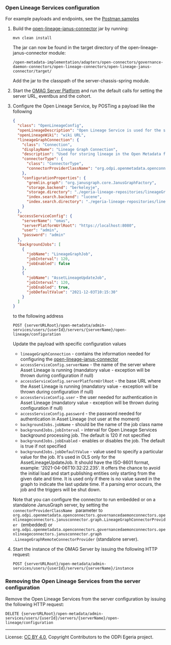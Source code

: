 <!-- SPDX-License-Identifier: CC-BY-4.0 -->
<!-- Copyright Contributors to the ODPi Egeria project. -->
### Open Lineage Services configuration

For example payloads and endpoints, see the [Postman samples](../samples/OLS.postman_collection.json) 


1. Build the 
[open-lineage-janus-connector](../../../../adapters/open-connectors/governance-daemon-connectors/open-lineage-connectors/open-lineage-janus-connector/README.md) jar by running:

    ```
    mvn clean install
    ```

    The jar can now be found in the target directory of the open-lineage-janus-connector module:

    ```
    /open-metadata-implementation/adapters/open-connectors/governance-daemon-connectors/open-lineage-connectors/open-lineage-janus-connector/target/
    ```

    Add the jar to the classpath of the server-chassis-spring module.

2. Start the [OMAG Server Platform](https://egeria-project.org/education/tutorials/omag-server-tutorial/overview/) and run the default calls for
 setting the server URL, eventbus and the cohort.

3. Configure the Open Lineage Service, by POSTing a payload like the following
 
    ```json
    {
      "class": "OpenLineageConfig",
      "openLineageDescription": "Open Lineage Service is used for the storage and querying of lineage",
      "openLineageWiki": "wiki URL",
      "lineageGraphConnection": {
        "class": "Connection",
        "displayName": "Lineage Graph Connection",
        "description": "Used for storing lineage in the Open Metadata format",
        "connectorType": {
          "class": "ConnectorType",
          "connectorProviderClassName": "org.odpi.openmetadata.openconnectors.governancedaemonconnectors.openlineageconnectors.janusconnector.graph.LineageGraphConnectorProvider"
        },
        "configurationProperties": {
          "gremlin.graph": "org.janusgraph.core.JanusGraphFactory",
          "storage.backend": "berkeleyje",
          "storage.directory": "./egeria-lineage-repositories/lineageGraph/berkeley",
          "index.search.backend": "lucene",
          "index.search.directory": "./egeria-lineage-repositories/lineageGraph/searchindex"
        }
      },
      "accessServiceConfig": {
        "serverName": "omas",
        "serverPlatformUrlRoot": "https://localhost:8080",
        "user": "admin",
        "password": "admin"
      },
      "backgroundJobs": [
        {
          "jobName": "LineageGraphJob",
          "jobInterval": 120,
          "jobEnabled": false
        }, 
        {
          "jobName": "AssetLineageUpdateJob",
          "jobInterval": 120,
          "jobEnabled": true,
          "jobDefaultValue": "2021-12-03T10:15:30"
        }
      ]
   }
    ```
    to the following address

    ```
    POST {serverURLRoot}/open-metadata/admin-services/users/{userId}/servers/{serverName}/open-lineage/configuration
    ```

    Update the payload with specific configuration values
    - `lineageGraphConnection` - contains the information needed for configuring the 
    [open-lineage-janus-connector](../../../../adapters/open-connectors/governance-daemon-connectors/open-lineage-connectors/open-lineage-janus-connector/README.md)
    - `accessServiceConfig.serverName` - the name of the server where Asset Lineage is running (mandatory value - exception will be thrown during configuration if null)
    - `accessServiceConfig.serverPlatformUrlRoot` - the base URL where the Asset Lineage is running (mandatory value - exception will be thrown during configuration if null)
    - `accessServiceConfig.user` - the user needed for authentication in Asset Lineage (mandatory value - exception will be thrown during configuration if null)
    - `accessServiceConfig.password` - the password needed for authentication in Asset Lineage (not user at the moment)
    - `backgroundJobs.jobName` - should be the name of the job class name
    - `backgroundJobs.jobInterval` - interval for Open Lineage Services background processing job. The default is 120 if not specified
    - `backgroundJobs.jobEnabled` - enables or disables the job. The default is true if not specified
    - `backgroundJobs.jobDefaultValue` - value used to specify a particular value for the job. It's used in OLS only for the AssetLineageUpdateJob. It should have the ISO-8601 format, example: '2021-04-06T10:32:22.235'. It offers the chance to avoid the initial load and start publishing entities only starting from the given date and time. It is used only if there is no value saved in the graph to indicate the last update time. If a parsing error occurs, the job and the triggers will be shut down.  

    Note that you can configure the connector to run embedded or on a standalone JanusGraph server, by setting the `connectorProviderClassName
    ` parameter to 
    `org.odpi.openmetadata.openconnectors.governancedaemonconnectors.openlineageconnectors.janusconnector.graph.LineageGraphConnectorProvider
    ` (embedded) or `org.odpi.openmetadata.openconnectors.governancedaemonconnectors.openlineageconnectors.janusconnector.graph
    .LineageGraphRemoteConnectorProvider`
    (standalone server). 
 
4. Start the instance of the OMAG Server by issuing the following HTTP request:
    
    ```
    POST {serverURLRoot}/open-metadata/admin-services/users/{userId}/servers/{serverName}/instance
    ```

### Removing the Open Lineage Services from the server configuration

Remove the Open Lineage Services from the server configuration by issuing the following HTTP request:
    
```
DELETE {serverURLRoot}/open-metadata/admin-services/users/{userId}/servers/{serverName}/open-lineage/configuration
```

----
License: [CC BY 4.0](https://creativecommons.org/licenses/by/4.0/),
Copyright Contributors to the ODPi Egeria project.